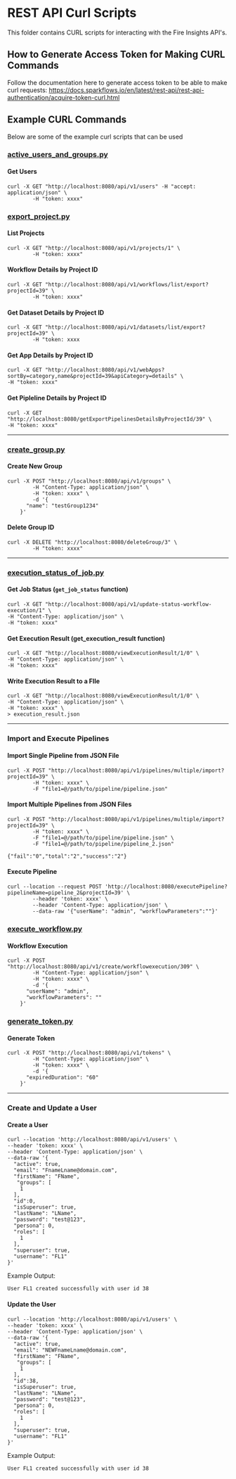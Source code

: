 REST API Curl Scripts
===========

This folder contains CURL scripts for interacting with the Fire Insights API's.


## How to Generate Access Token for Making CURL Commands
Follow the documentation here to generate access token to be able to make curl requests: https://docs.sparkflows.io/en/latest/rest-api/rest-api-authentication/acquire-token-curl.html


## Example CURL Commands

Below are some of the example curl scripts that can be used 


### [active_users_and_groups.py](https://github.com/sparkflows/fire-tools/blob/main/rest-api-scripts/active_users_and_groups.py)
#### Get Users

```
curl -X GET "http://localhost:8080/api/v1/users" -H "accept: application/json" \
        -H "token: xxxx"
```


### [export_project.py](https://github.com/sparkflows/fire-tools/blob/main/rest-api-scripts/export_project.py)
#### List Projects

```
curl -X GET "http://localhost:8080/api/v1/projects/1" \
        -H "token: xxxx"
```

#### Workflow Details by Project ID

```
curl -X GET "http://localhost:8080/api/v1/workflows/list/export?projectId=39" \
        -H "token: xxxx"
```

#### Get Dataset Details by Project ID

```
curl -X GET "http://localhost:8080/api/v1/datasets/list/export?projectId=39" \
        -H "token: xxxx
```

#### Get App Details by Project ID

```
curl -X GET "http://localhost:8080/api/v1/webApps?sortBy=category,name&projectId=39&apiCategory=details" \
-H "token: xxxx"

```

#### Get Pipleline Details by Project ID

```
curl -X GET "http://localhost:8080/getExportPipelinesDetailsByProjectId/39" \
-H "token: xxxx"

```
---
### [create_group.py](https://github.com/sparkflows/fire-tools/blob/main/rest-api-scripts/create_group.py)
#### Create New Group

```
curl -X POST "http://localhost:8080/api/v1/groups" \
        -H "Content-Type: application/json" \
        -H "token: xxxx" \
        -d '{
      "name": "testGroup1234"
    }'

```

#### Delete Group ID
```
curl -X DELETE "http://localhost:8080/deleteGroup/3" \
        -H "token: xxxx"
```

---

### **[execution_status_of_job.py](https://github.com/sparkflows/fire-tools/blob/main/rest-api-scripts/execution_status_of_job.py)**
#### Get Job Status (`get_job_status` function)
```
curl -X GET "http://localhost:8080/api/v1/update-status-workflow-execution/1" \
-H "Content-Type: application/json" \
-H "token: xxxx"

```

#### Get Execution Result (get_execution_result function)
```
curl -X GET "http://localhost:8080/viewExecutionResult/1/0" \
-H "Content-Type: application/json" \
-H "token: xxxx"

```

#### Write Execution Result to a FIle
```
curl -X GET "http://localhost:8080/viewExecutionResult/1/0" \
-H "Content-Type: application/json" \
-H "token: xxxx" \
> execution_result.json
```
---

### Import and Execute Pipelines

#### Import Single Pipeline from JSON File
```
curl -X POST "http://localhost:8080/api/v1/pipelines/multiple/import?projectId=39" \
        -H "token: xxxx" \
        -F "file1=@/path/to/pipeline/pipeline.json"
```

#### Import Multiple Pipelines from JSON Files
```
curl -X POST "http://localhost:8080/api/v1/pipelines/multiple/import?projectId=39" \
        -H "token: xxxx" \
        -F "file1=@/path/to/pipeline/pipeline.json" \
        -F "file1=@/path/to/pipeline/pipeline_2.json"

{"fail":"0","total":"2","success":"2"}
```


#### Execute Pipeline
```
curl --location --request POST 'http://localhost:8080/executePipeline?pipelineName=pipeline_2&projectId=39' \
        --header 'token: xxxx' \
        --header 'Content-Type: application/json' \
        --data-raw '{"userName": "admin", "workflowParameters":""}'
```

### **[execute_workflow.py](https://github.com/sparkflows/fire-tools/blob/main/rest-api-scripts/execute_workflow.py)**

#### Workflow Execution
```
curl -X POST "http://localhost:8080/api/v1/create/workflowexecution/309" \
        -H "Content-Type: application/json" \
        -H "token: xxxx" \
        -d '{
      "userName": "admin",
      "workflowParameters": ""
    }'
```
### [generate_token.py](https://github.com/sparkflows/fire-tools/blob/main/rest-api-scripts/generate_token.py)

#### Generate Token 
```
curl -X POST "http://localhost:8080/api/v1/tokens" \
        -H "Content-Type: application/json" \
        -H "token: xxxx" \
        -d '{
      "expiredDuration": "60" 
    }'

```

---

### Create and Update a User

#### Create a User
```
curl --location 'http://localhost:8080/api/v1/users' \          
--header 'token: xxxx' \
--header 'Content-Type: application/json' \
--data-raw '{
  "active": true,
  "email": "FnameLname@domain.com",
  "firstName": "FName",
   "groups": [
    1
  ],
  "id":0,
  "isSuperuser": true,
  "lastName": "LName",
  "password": "test@123",
  "persona": 0,
  "roles": [
    1
  ],
  "superuser": true,
  "username": "FL1"
}'
```

Example Output:
```
User FL1 created successfully with user id 38
```

#### Update the User
```
curl --location 'http://localhost:8080/api/v1/users' \          
--header 'token: xxxx' \
--header 'Content-Type: application/json' \
--data-raw '{
  "active": true,
  "email": "NEWFnameLname@domain.com",
  "firstName": "FName",
   "groups": [
    1
  ],
  "id":38,
  "isSuperuser": true,
  "lastName": "LName",
  "password": "test@123",
  "persona": 0,
  "roles": [
    1
  ],
  "superuser": true,
  "username": "FL1"
}'
```

Example Output:
```
User FL1 created successfully with user id 38
```




